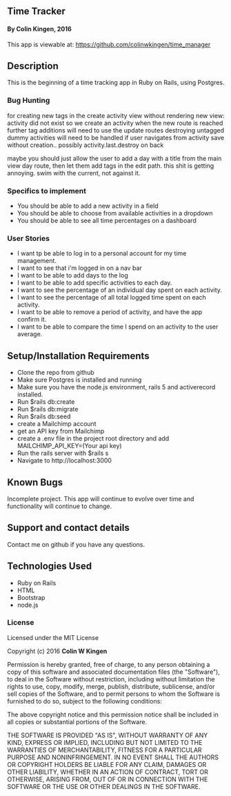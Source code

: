 ## Time Tracker

#### By Colin Kingen, 2016

This app is viewable at: https://github.com/colinwkingen/time_manager

## Description

This is the beginning of a time tracking app in Ruby on Rails, using Postgres.

### Bug Hunting

for creating new tags in the create activity view without rendering new view:
activity did not exist so we create an activity when the new route is reached
further tag additions will need to use the update routes
destroying untagged dummy activities will need to be handled if user navigates from activity save without creation.. possibly activity.last.destroy on back


maybe you should just allow the user to add a day with a title from the main view day route, then let them add tags in the edit path. this shit is getting annoying. swim with the current, not against it.

### Specifics to implement
* You should be able to add a new activity in a field
* You should be able to choose from available activities in a dropdown
* You should be able to see all time percentages on a dashboard
### User Stories

* I want tp be able to log in to a personal account for my time management.
* I want to see that i'm logged in on a nav bar
* I want to be able to add days to the log
* I want to be able to add specific activities to each day.
* I want to see the percentage of an individual day spent on each activity.
* I want to see the percentage of all total logged time spent on each activity.
* I want to be able to remove a period of activity, and have the app confirm it.
* I want to be able to compare the time I spend on an activity to the user average.

## Setup/Installation Requirements

* Clone the repo from github
* Make sure Postgres is installed and running
* Make sure you have the node.js environment, rails 5 and activerecord installed.
* Run $rails db:create
* Run $rails db:migrate
* Run $rails db:seed
* create a Mailchimp account
* get an API key from Mailchimp
* create a .env file in the project root directory and add
MAILCHIMP_API_KEY=(Your api key)
* Run the rails server with $rails s
* Navigate to http://localhost:3000

## Known Bugs

Incomplete project. This app will continue to evolve over time and functionality will
continue to change.

## Support and contact details

Contact me on github if you have any questions.

## Technologies Used

* Ruby on Rails
* HTML
* Bootstrap
* node.js


### License

Licensed under the MIT License

Copyright (c) 2016 **Colin W Kingen**

Permission is hereby granted, free of charge, to any person obtaining a copy of this software and associated documentation files (the "Software"), to deal in the Software without restriction, including without limitation the rights to use, copy, modify, merge, publish, distribute, sublicense, and/or sell copies of the Software, and to permit persons to whom the Software is furnished to do so, subject to the following conditions:

The above copyright notice and this permission notice shall be included in all copies or substantial portions of the Software.

THE SOFTWARE IS PROVIDED "AS IS", WITHOUT WARRANTY OF ANY KIND, EXPRESS OR IMPLIED, INCLUDING BUT NOT LIMITED TO THE WARRANTIES OF MERCHANTABILITY, FITNESS FOR A PARTICULAR PURPOSE AND NONINFRINGEMENT. IN NO EVENT SHALL THE AUTHORS OR COPYRIGHT HOLDERS BE LIABLE FOR ANY CLAIM, DAMAGES OR OTHER LIABILITY, WHETHER IN AN ACTION OF CONTRACT, TORT OR OTHERWISE, ARISING FROM, OUT OF OR IN CONNECTION WITH THE SOFTWARE OR THE USE OR OTHER DEALINGS IN THE SOFTWARE.
